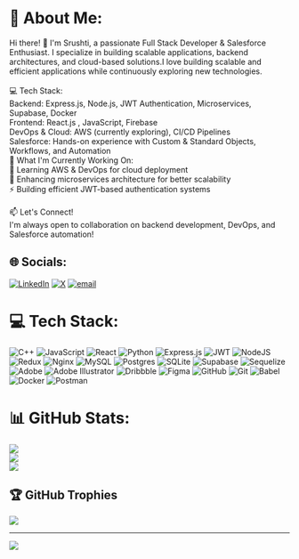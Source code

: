 # 💫 About Me:
Hi there! 👋 I'm Srushti, a passionate Full Stack Developer & Salesforce Enthusiast. I specialize in building scalable applications, backend architectures, and cloud-based solutions.I love building scalable and efficient applications while continuously exploring new technologies.<br><br>💻 Tech Stack:<br>Backend: Express.js, Node.js, JWT Authentication, Microservices, Supabase, Docker<br>Frontend: React.js , JavaScript, Firebase<br>DevOps & Cloud: AWS (currently exploring), CI/CD Pipelines<br>Salesforce: Hands-on experience with Custom & Standard Objects, Workflows, and Automation<br>🎯 What I'm Currently Working On:<br>🚀 Learning AWS & DevOps for cloud deployment<br>📌 Enhancing microservices architecture for better scalability<br>⚡ Building efficient JWT-based authentication systems<br><br>📫 Let's Connect!<br>I'm always open to collaboration on backend development, DevOps, and Salesforce automation!<br>


## 🌐 Socials:
[![LinkedIn](https://img.shields.io/badge/LinkedIn-%230077B5.svg?logo=linkedin&logoColor=white)](https://linkedin.com/in/srushtikulkarni78) [![X](https://img.shields.io/badge/X-black.svg?logo=X&logoColor=white)](https://x.com/srushtikul) [![email](https://img.shields.io/badge/Email-D14836?logo=gmail&logoColor=white)](mailto:srushtikulkarni09@gmail.com) 

# 💻 Tech Stack:
![C++](https://img.shields.io/badge/c++-%2300599C.svg?style=for-the-badge&logo=c%2B%2B&logoColor=white) ![JavaScript](https://img.shields.io/badge/javascript-%23323330.svg?style=for-the-badge&logo=javascript&logoColor=%23F7DF1E) ![React](https://img.shields.io/badge/react-%2320232a.svg?style=for-the-badge&logo=react&logoColor=%2361DAFB) ![Python](https://img.shields.io/badge/python-3670A0?style=for-the-badge&logo=python&logoColor=ffdd54) ![Express.js](https://img.shields.io/badge/express.js-%23404d59.svg?style=for-the-badge&logo=express&logoColor=%2361DAFB) ![JWT](https://img.shields.io/badge/JWT-black?style=for-the-badge&logo=JSON%20web%20tokens) ![NodeJS](https://img.shields.io/badge/node.js-6DA55F?style=for-the-badge&logo=node.js&logoColor=white) ![Redux](https://img.shields.io/badge/redux-%23593d88.svg?style=for-the-badge&logo=redux&logoColor=white) ![Nginx](https://img.shields.io/badge/nginx-%23009639.svg?style=for-the-badge&logo=nginx&logoColor=white) ![MySQL](https://img.shields.io/badge/mysql-4479A1.svg?style=for-the-badge&logo=mysql&logoColor=white) ![Postgres](https://img.shields.io/badge/postgres-%23316192.svg?style=for-the-badge&logo=postgresql&logoColor=white) ![SQLite](https://img.shields.io/badge/sqlite-%2307405e.svg?style=for-the-badge&logo=sqlite&logoColor=white) ![Supabase](https://img.shields.io/badge/Supabase-3ECF8E?style=for-the-badge&logo=supabase&logoColor=white) ![Sequelize](https://img.shields.io/badge/Sequelize-52B0E7?style=for-the-badge&logo=Sequelize&logoColor=white) ![Adobe](https://img.shields.io/badge/adobe-%23FF0000.svg?style=for-the-badge&logo=adobe&logoColor=white) ![Adobe Illustrator](https://img.shields.io/badge/adobe%20illustrator-%23FF9A00.svg?style=for-the-badge&logo=adobe%20illustrator&logoColor=white) ![Dribbble](https://img.shields.io/badge/Dribbble-EA4C89?style=for-the-badge&logo=dribbble&logoColor=white) ![Figma](https://img.shields.io/badge/figma-%23F24E1E.svg?style=for-the-badge&logo=figma&logoColor=white) ![GitHub](https://img.shields.io/badge/github-%23121011.svg?style=for-the-badge&logo=github&logoColor=white) ![Git](https://img.shields.io/badge/git-%23F05033.svg?style=for-the-badge&logo=git&logoColor=white) ![Babel](https://img.shields.io/badge/Babel-F9DC3e?style=for-the-badge&logo=babel&logoColor=black) ![Docker](https://img.shields.io/badge/docker-%230db7ed.svg?style=for-the-badge&logo=docker&logoColor=white) ![Postman](https://img.shields.io/badge/Postman-FF6C37?style=for-the-badge&logo=postman&logoColor=white)
# 📊 GitHub Stats:
![](https://github-readme-stats.vercel.app/api?username=Srushtik942&theme=dark&hide_border=false&include_all_commits=true&count_private=true)<br/>
![](https://github-readme-streak-stats.herokuapp.com/?user=Srushtik942&theme=dark&hide_border=false)<br/>
![](https://github-readme-stats.vercel.app/api/top-langs/?username=Srushtik942&theme=dark&hide_border=false&include_all_commits=true&count_private=true&layout=compact)

## 🏆 GitHub Trophies
![](https://github-profile-trophy.vercel.app/?username=Srushtik942&theme=radical&no-frame=false&no-bg=true&margin-w=4)

---
[![](https://visitcount.itsvg.in/api?id=Srushtik942&icon=0&color=0)](https://visitcount.itsvg.in)

<!-- Proudly created with GPRM ( https://gprm.itsvg.in ) -->
